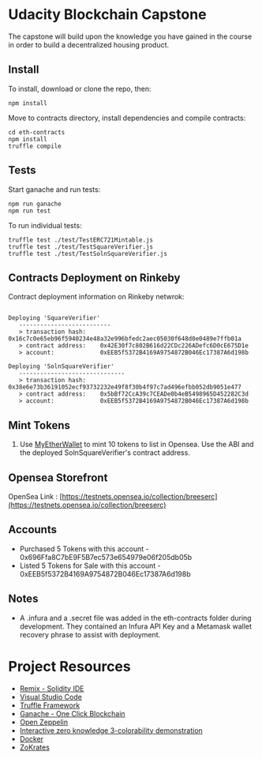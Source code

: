 # Udacity Blockchain Capstone

The capstone will build upon the knowledge you have gained in the course in order to build a decentralized housing product. 

## Install

To install, download or clone the repo, then:

`npm install`

Move to contracts directory, install dependencies and compile contracts:

```
cd eth-contracts
npm install
truffle compile
``` 

## Tests

Start ganache and run tests:
```
npm run ganache
npm run test
```

To run individual tests:
```
truffle test ./test/TestERC721Mintable.js
truffle test ./test/TestSquareVerifier.js
truffle test ./test/TestSolnSquareVerifier.js
```

## Contracts Deployment on Rinkeby

Contract deployment information on Rinkeby netwrok:
```

Deploying 'SquareVerifier'
   --------------------------
   > transaction hash:    0x16c7c0e65eb96f5940234e48a32e996bfedc2aec05030f648d0e0489e7ffb01a
   > contract address:    0x42E30f7c802B616d22CDc226ADefc6D0cE675D1e
   > account:             0xEEB5f5372B4169A9754872B046Ec17387A6d198b

Deploying 'SolnSquareVerifier'
   ------------------------------
   > transaction hash:    0x38e6e73b36191052ecf93732232e49f8f30b4f97c7ad496efbb052db9051e477
   > contract address:    0x5bBf72CcA39c7CEADe0b4eB5498965D452282C3d
   > account:             0xEEB5f5372B4169A9754872B046Ec17387A6d198b

```

## Mint Tokens
1. Use [MyEtherWallet](https://www.myetherwallet.com/access-my-wallet) to mint 10 tokens to list in Opensea. Use the  ABI and the deployed SolnSquareVerifier's contract address.

## Opensea Storefront
OpenSea Link : [https://testnets.opensea.io/collection/breeserc](https://testnets.opensea.io/collection/breeserc)

## Accounts
- Purchased 5 Tokens with this account - 0x696Ffa8C7bE9F5B7ec573e654979e06f205db05b
- Listed 5 Tokens for Sale with this account  - 0xEEB5f5372B4169A9754872B046Ec17387A6d198b

## Notes
- A .infura and a .secret file was added in the eth-contracts folder during development. They contained an Infura API Key and a Metamask wallet recovery phrase to assist with deployment.

# Project Resources

* [Remix - Solidity IDE](https://remix.ethereum.org/)
* [Visual Studio Code](https://code.visualstudio.com/)
* [Truffle Framework](https://truffleframework.com/)
* [Ganache - One Click Blockchain](https://truffleframework.com/ganache)
* [Open Zeppelin ](https://openzeppelin.org/)
* [Interactive zero knowledge 3-colorability demonstration](http://web.mit.edu/~ezyang/Public/graph/svg.html)
* [Docker](https://docs.docker.com/install/)
* [ZoKrates](https://github.com/Zokrates/ZoKrates)